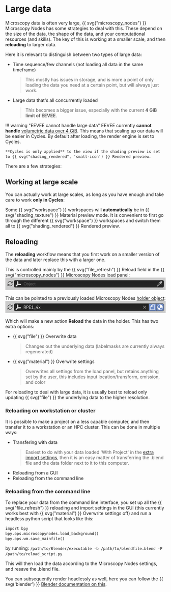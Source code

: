 # Large data

Microscopy data is often very large, {{ svg("microscopy_nodes") }} Microscopy Nodes has some strategies to deal with this. These depend on the size of the data, the shape of the data, and your computational resources (and skills). The key of this is working at a smaller scale, and then **reloading** to larger data.

Here it is relevant to distinguish between two types of large data: 

- Time sequence/few channels (not loading all data in the same timeframe)
    
    > This mostly has issues in storage, and is more a point of only loading the data you need at a certain point, but will always just work.

- Large data that's all concurrently loaded
    
    > This becomes a bigger issue, especially with the current **4 GiB limit of EEVEE**.

!!! warning "EEVEE cannot handle large data" 
    EEVEE currently **cannot handle** [volumetric data over 4 GiB](https://projects.blender.org/blender/blender/issues/136263). This means that scaling up our data will be easier in Cycles. By default after loading, the render engine is set to Cycles. 
    
    **Cycles is only applied** to the view if the shading preview is set to {{ svg("shading_rendered", 'small-icon') }} Rendered preview.

There are a few strategies:

## Working at large scale

You can actually work at large scales, as long as you have enough and take care to work **only in Cycles**:

Some {{ svg("workspace") }} workspaces will **automatically** be in {{ svg("shading_texture") }} Material preview mode. It is convenient to first go through the different {{ svg("workspace") }} workspaces and switch them all to {{ svg("shading_rendered") }} Rendered preview.

## **Reloading**

The **reloading** workflow means that you first work on a smaller version of the data and later replace this with a larger one. 

This is controlled mainly by the {{ svg("file_refresh") }} Reload field in the {{ svg("microscopy_nodes") }} Microscopy Nodes load panel:
![alt text](<../figures/Screenshot 2025-07-24 at 10.45.50.png>)

This can be pointed to a previously loaded Microscopy Nodes [holder object](./3_objects.md#holder):
![alt text](<../figures/Screenshot 2025-07-24 at 10.45.36.png>)

Which will make a new action **Reload** the data in the holder. This has two extra options:

- {{ svg("file") }} Overwrite data
   
    > Changes out the underlying data (labelmasks are currently always regenerated)

- {{ svg("material") }} Overwrite settings
  
    > Overwrites all settings from the load panel, but retains anything set by the user, this includes input location/transform, emission, and color

For reloading to deal with large data, it is usually best to reload only updating {{ svg("file") }} the underlying data to the higher resolution.

### Reloading on workstation or cluster

It is possible to make a project on a less capable computer, and then transfer it to a workstation or an HPC cluster. This can be done in multiple ways:

- Transfering with data
  > Easiest to do with your data loaded 'With Project' in the [extra import settings](./2_loading_data.md#5-extra-import-settings-optional), then it is an easy matter of transferring the .blend file and the data folder next to it to this computer.
-  Reloading from a GUI
-  Reloading from the command line

### Reloading from the command line

To replace your data from the command line interface, you set up all the {{ svg("file_refresh") }} reloading and import settings in the GUI (this currently works best with {{ svg("material") }} Overwrite settings off) and run a headless python script that looks like this:
```
import bpy
bpy.ops.microscopynodes.load_background()
bpy.ops.wm.save_mainfile()
```
by running:
`/path/to/Blender/executable -b /path/to/blendfile.blend -P /path/to/reload_script.py`

This will then load the data according to the Microscopy Nodes settings, and resave the .blend file. 

You can subsequently render headlessly as well, here you can follow the {{ svg('blender') }} [Blender documentation on this](https://docs.blender.org/manual/en/latest/advanced/command_line/render.html).

